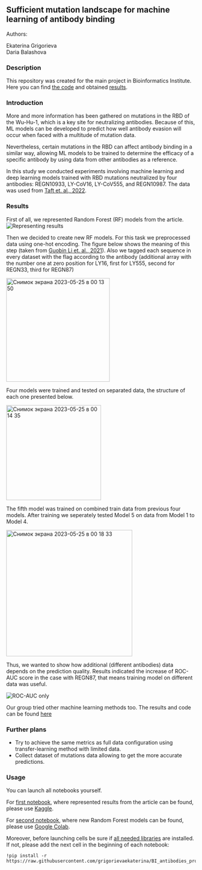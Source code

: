 ## Sufficient mutation landscape for machine learning of antibody binding
Authors:

Ekaterina Grigorieva \
Daria Balashova

### Description

This repository was created for the main project in Bioinformatics Institute. Here you can find [the code](https://github.com/grigorievaekaterina/BI_antibodies_project/tree/main/code) and obtained [results](https://github.com/grigorievaekaterina/BI_antibodies_project/tree/main/results).

### Introduction

More and more information has been gathered on mutations in the RBD of the Wu-Hu-1, which is a key site for neutralizing antibodies. Because of this, ML models can be developed to predict how well antibody evasion will occur when faced with a multitude of mutation data.

Nevertheless, certain mutations in the RBD can affect antibody binding in a similar way, allowing ML models to be trained to determine the efficacy of a specific antibody by using data from other antibodies as a reference.

In this study we conducted experiments involving machine learning and deep learning models trained with RBD mutations neutralized by four antibodies: REGN10933, LY-CoV16, LY-CoV555, and REGN10987. The data was used from [Taft et. al., 2022](https://pubmed.ncbi.nlm.nih.gov/36150393/).

### Results

First of all, we represented Random Forest (RF) models from the article.
![Representing results](https://github.com/grigorievaekaterina/BI_antibodies_project/assets/113314957/67b9f62b-861d-491f-9ba0-cf8a7aed0187)

Then we decided to create new RF models. For this task we preprocessed data using one-hot encoding. The figure below shows the meaning of this step (taken from [Guobin Li et. al., 2021](https://pubmed.ncbi.nlm.nih.gov/33986992/)). Also we tagged each sequence in every dataset with the flag according to the antibody (additional array with the number one at zero position for LY16, first for LY555, second for REGN33, third for REGN87)

<img width="275" alt="Снимок экрана 2023-05-25 в 00 13 50" src="https://github.com/grigorievaekaterina/BI_antibodies_project/assets/113314957/c609b2a5-1c11-4509-a5ff-9c297c9a13b1">

Four models were trained and tested on separated data, the structure of each one presented below.

<img width="252" alt="Снимок экрана 2023-05-25 в 00 14 35" src="https://github.com/grigorievaekaterina/BI_antibodies_project/assets/113314957/8a149ab8-d232-4088-9bee-188857550deb">

The fifth model was trained on combined train data from previous four models. After training we seperately tested Model 5 on data from Model 1 to Model 4.

<img width="335" alt="Снимок экрана 2023-05-25 в 00 18 33" src="https://github.com/grigorievaekaterina/BI_antibodies_project/assets/113314957/a7ffcf49-fba4-4d86-adb1-a43e6935e192">

Thus, we wanted to show how additional (different antibodies) data depends on the prediction quality. Results indicated the increase of ROC-AUC score in the case with REGN87, that means training model on different data was useful.

![ROC-AUC only](https://github.com/grigorievaekaterina/BI_antibodies_project/assets/113314957/c4a10871-de50-4de0-a84f-f07bac253a36)

Our group tried other machine learning methods too. The results and code can be found [here](https://github.com/GavrilenkoA/ML_mutational_learning)

### Further plans
* Try to achieve the same metrics as full data configuration using transfer-learning method with limited data.
* Collect dataset of mutations data allowing to get the more accurate predictions.

### Usage
You can launch all notebooks yourself.

For [first notebook](https://github.com/grigorievaekaterina/BI_antibodies_project/blob/main/code/representing-rf-from-the-article.ipynb), where represented results from the article can be found, please use [Kaggle](https://www.kaggle.com/).

For [second notebook](https://github.com/grigorievaekaterina/BI_antibodies_project/blob/main/code/New_RF_models.ipynb), where new Random Forest models can be found, please use [Google Colab](https://colab.research.google.com/).

Moreover, before launching cells be sure if [all needed libraries](https://github.com/grigorievaekaterina/BI_antibodies_project/blob/main/requirements.txt) are installed. If not, please add the next cell in the beginning of each notebook:

```
!pip install -r https://raw.githubusercontent.com/grigorievaekaterina/BI_antibodies_project/main/requirements.txt
```
